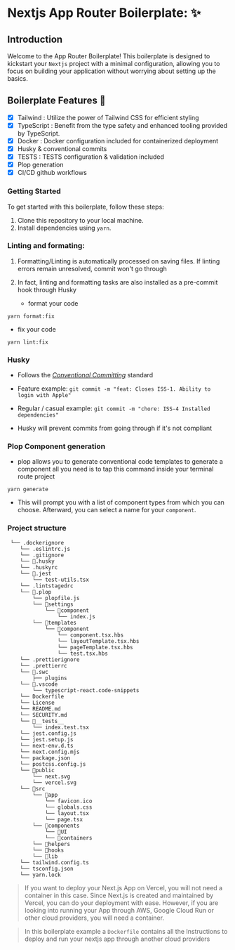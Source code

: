 # Nextjs App Router Boilerplate: ✨

## Introduction

Welcome to the App Router Boilerplate! This boilerplate is designed to kickstart your `Nextjs` project with a minimal configuration, allowing you to focus on building your application without worrying about setting up the basics.

## Boilerplate Features 👀

- [x] Tailwind : Utilize the power of Tailwind CSS for efficient styling
- [x] TypeScript : Benefit from the type safety and enhanced tooling provided by TypeScript.
- [x] Docker : Docker configuration included for containerized deployment
- [x] Husky & conventional commits
- [x] TESTS : TESTS configuration & validation included
- [x] Plop generation
- [x] CI/CD github workflows

### Getting Started

To get started with this boilerplate, follow these steps:

1. Clone this repository to your local machine.
2. Install dependencies using `yarn`.

### Linting and formating:

1. Formatting/Linting is automatically processed on saving files. If linting errors remain unresolved, commit won't go through
2. In fact, linting and formatting tasks are also installed as a pre-commit hook through Husky

   - format your code

```shell
yarn format:fix
```

- fix your code

```shell
yarn lint:fix
```

### Husky

- Follows the [_Conventional Committing_](https://www.conventionalcommits.org/en/v1.0.0/) standard

- Feature example: `git commit -m "feat: Closes ISS-1. Ability to login with Apple"`
- Regular / casual example: `git commit -m "chore: ISS-4 Installed dependencies"`
- Husky will prevent commits from going through if it's not compliant

### Plop Component generation

- plop allows you to generate conventional code templates
  to generate a component all you need is to tap this command inside your terminal route project

```shell
yarn generate
```

- This will prompt you with a list of component types from which you can choose. Afterward, you can select a name for your `component`.

### Project structure

```
 └── .dockerignore
    └── .eslintrc.js
    └── .gitignore
    └── 📁.husky
    └── .huskyrc
    └── 📁.jest
        └── test-utils.tsx
    └── .lintstagedrc
    └── 📁.plop
        └── plopfile.js
        └── 📁settings
            └── 📁component
                └── index.js
        └── 📁templates
            └── 📁component
                └── component.tsx.hbs
                └── layoutTemplate.tsx.hbs
                └── pageTemplate.tsx.hbs
                └── test.tsx.hbs
    └── .prettierignore
    └── .prettierrc
    └── 📁.swc
        ├── plugins
    └── 📁.vscode
        └── typescript-react.code-snippets
    └── Dockerfile
    └── License
    └── README.md
    └── SECURITY.md
    └── 📁__tests__
        └── index.test.tsx
    └── jest.config.js
    └── jest.setup.js
    └── next-env.d.ts
    └── next.config.mjs
    └── package.json
    └── postcss.config.js
    └── 📁public
        └── next.svg
        └── vercel.svg
    └── 📁src
        └── 📁app
            └── favicon.ico
            └── globals.css
            └── layout.tsx
            └── page.tsx
        └── 📁components
            └── 📁UI
            └── 📁containers
        └── 📁helpers
        └── 📁hooks
        └── 📁lib
    └── tailwind.config.ts
    └── tsconfig.json
    └── yarn.lock
```

> If you want to deploy your Next.js App on Vercel, you will not need a container in this case. Since Next.js is created and maintained by Vercel, you can do your deployment with ease. However, if you are looking into running your App through AWS, Google Cloud Run or other cloud providers, you will need a container.

> In this boilerplate example a `Dockerfile` contains all the Instructions to deploy and run your nextjs app through another cloud providers
